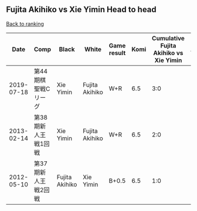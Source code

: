 ## Fujita Akihiko vs Xie Yimin Head to head

[Back to ranking](../../index.md)




| **Date** | **Comp** | **Black** | **White** | **Game result** | **Komi** | **Cumulative Fujita Akihiko vs Xie Yimin** | **Fujita Akihiko streak** | **Xie Yimin streak** | 
| --- | --- | --- | --- | --- | --- | --- | --- | --- |
| 2019-07-18 | 第44期棋聖戦Cリーグ | Xie Yimin | Fujita Akihiko | W+R | 6.5 | 3:0 | 3 | 0 | 
| 2013-02-14 | 第38期新人王戦1回戦 | Xie Yimin | Fujita Akihiko | W+R | 6.5 | 2:0 | 2 | 0 | 
| 2012-05-10 | 第37期新人王戦2回戦 | Fujita Akihiko | Xie Yimin | B+0.5 | 6.5 | 1:0 | 1 | 0 |





